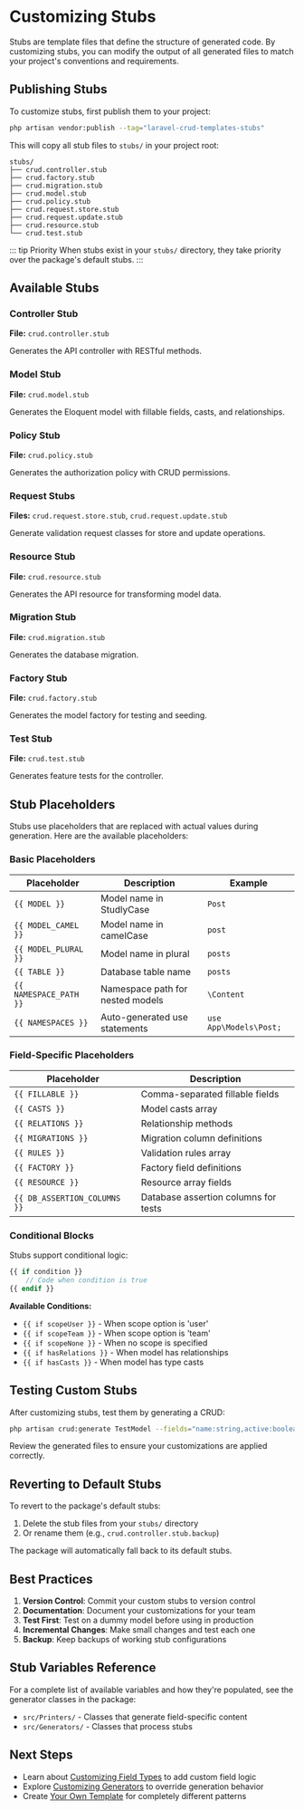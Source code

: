 # Customizing Stubs

Stubs are template files that define the structure of generated code. By customizing stubs, you can modify the output of all generated files to match your project's conventions and requirements.

## Publishing Stubs

To customize stubs, first publish them to your project:

```bash
php artisan vendor:publish --tag="laravel-crud-templates-stubs"
```

This will copy all stub files to `stubs/` in your project root:

```
stubs/
├── crud.controller.stub
├── crud.factory.stub
├── crud.migration.stub
├── crud.model.stub
├── crud.policy.stub
├── crud.request.store.stub
├── crud.request.update.stub
├── crud.resource.stub
└── crud.test.stub
```

::: tip Priority
When stubs exist in your `stubs/` directory, they take priority over the package's default stubs.
:::

## Available Stubs

### Controller Stub
**File:** `crud.controller.stub`

Generates the API controller with RESTful methods.

### Model Stub
**File:** `crud.model.stub`

Generates the Eloquent model with fillable fields, casts, and relationships.

### Policy Stub
**File:** `crud.policy.stub`

Generates the authorization policy with CRUD permissions.

### Request Stubs
**Files:** `crud.request.store.stub`, `crud.request.update.stub`

Generate validation request classes for store and update operations.

### Resource Stub
**File:** `crud.resource.stub`

Generates the API resource for transforming model data.

### Migration Stub
**File:** `crud.migration.stub`

Generates the database migration.

### Factory Stub
**File:** `crud.factory.stub`

Generates the model factory for testing and seeding.

### Test Stub
**File:** `crud.test.stub`

Generates feature tests for the controller.

## Stub Placeholders

Stubs use placeholders that are replaced with actual values during generation. Here are the available placeholders:

### Basic Placeholders

| Placeholder | Description | Example |
|------------|-------------|---------|
| `{{ MODEL }}` | Model name in StudlyCase | `Post` |
| `{{ MODEL_CAMEL }}` | Model name in camelCase | `post` |
| `{{ MODEL_PLURAL }}` | Model name in plural | `posts` |
| `{{ TABLE }}` | Database table name | `posts` |
| `{{ NAMESPACE_PATH }}` | Namespace path for nested models | `\Content` |
| `{{ NAMESPACES }}` | Auto-generated use statements | `use App\Models\Post;` |

### Field-Specific Placeholders

| Placeholder | Description |
|------------|-------------|
| `{{ FILLABLE }}` | Comma-separated fillable fields |
| `{{ CASTS }}` | Model casts array |
| `{{ RELATIONS }}` | Relationship methods |
| `{{ MIGRATIONS }}` | Migration column definitions |
| `{{ RULES }}` | Validation rules array |
| `{{ FACTORY }}` | Factory field definitions |
| `{{ RESOURCE }}` | Resource array fields |
| `{{ DB_ASSERTION_COLUMNS }}` | Database assertion columns for tests |

### Conditional Blocks

Stubs support conditional logic:

```php
{{ if condition }}
    // Code when condition is true
{{ endif }}
```

**Available Conditions:**

- `{{ if scopeUser }}` - When scope option is 'user'
- `{{ if scopeTeam }}` - When scope option is 'team'
- `{{ if scopeNone }}` - When no scope is specified
- `{{ if hasRelations }}` - When model has relationships
- `{{ if hasCasts }}` - When model has type casts

## Testing Custom Stubs

After customizing stubs, test them by generating a CRUD:

```bash
php artisan crud:generate TestModel --fields="name:string,active:boolean"
```

Review the generated files to ensure your customizations are applied correctly.

## Reverting to Default Stubs

To revert to the package's default stubs:

1. Delete the stub files from your `stubs/` directory
2. Or rename them (e.g., `crud.controller.stub.backup`)

The package will automatically fall back to its default stubs.

## Best Practices

1. **Version Control**: Commit your custom stubs to version control
2. **Documentation**: Document your customizations for your team
3. **Test First**: Test on a dummy model before using in production
4. **Incremental Changes**: Make small changes and test each one
5. **Backup**: Keep backups of working stub configurations

## Stub Variables Reference

For a complete list of available variables and how they're populated, see the generator classes in the package:

- `src/Printers/` - Classes that generate field-specific content
- `src/Generators/` - Classes that process stubs

## Next Steps

- Learn about [Customizing Field Types](/templates/customizing-field-types) to add custom field logic
- Explore [Customizing Generators](/templates/customizing-generators) to override generation behavior
- Create [Your Own Template](/templates/custom) for completely different patterns
